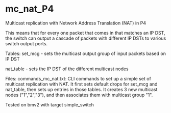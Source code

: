 mc_nat_P4
=====================

Multicast replication with Network Address Translation (NAT) in P4

This means that for every one packet that comes in that matches
an IP DST, the switch can output a cascade of packets with
different IP DSTs to various switch output ports.

Tables:
set_mcg - sets the multicast output group of input packets based on IP DST

nat_table - sets the IP DST of the different multicast nodes

Files:
commands_mc_nat.txt: CLI commands to set up a simple set of multicast
replication with NAT.  It first sets default drops for set_mcg and nat_table,
then sets up entries in those tables.  It creates 3 new multicast
nodes ("1","2","3"), and then associates them with multicast group "1".

Tested on bmv2 with target simple_switch


